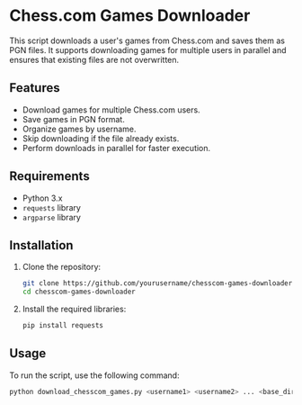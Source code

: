 # Chess.com Games Downloader

This script downloads a user's games from Chess.com and saves them as PGN files. It supports downloading games for multiple users in parallel and ensures that existing files are not overwritten.

## Features

- Download games for multiple Chess.com users.
- Save games in PGN format.
- Organize games by username.
- Skip downloading if the file already exists.
- Perform downloads in parallel for faster execution.

## Requirements

- Python 3.x
- `requests` library
- `argparse` library

## Installation

1. Clone the repository:
    ```sh
    git clone https://github.com/yourusername/chesscom-games-downloader.git
    cd chesscom-games-downloader
    ```

2. Install the required libraries:
    ```sh
    pip install requests
    ```

## Usage

To run the script, use the following command:
```sh
python download_chesscom_games.py <username1> <username2> ... <base_directory>